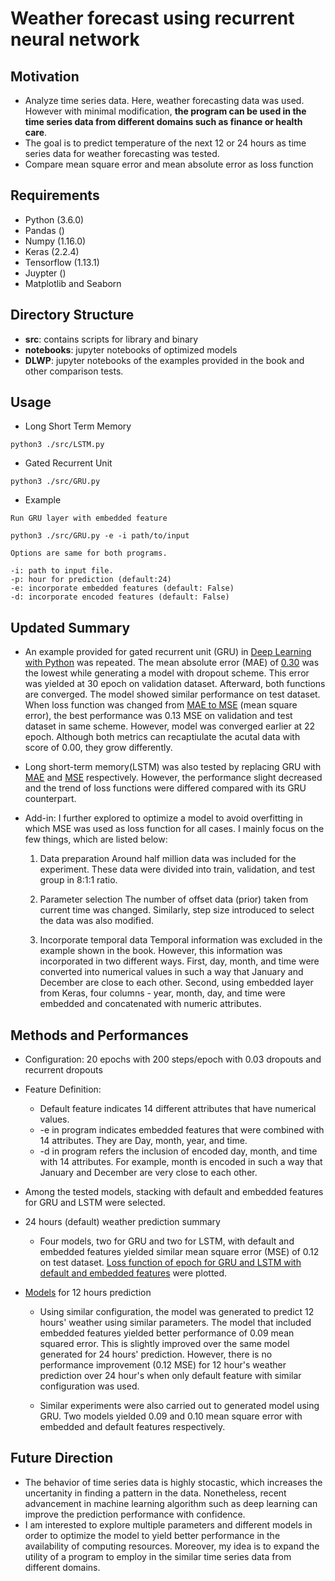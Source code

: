 # Weather forecast using recurrent neural network

## **Motivation**
* Analyze time series data. Here, weather forecasting data was used. However 
  with minimal modification, __the program can be used in the time series data from 
  different domains such as finance or health care__.
* The goal is to predict temperature of the next 12 or 24 hours
  as time series data for weather forecasting was tested. 
* Compare mean square error and mean absolute error as loss function

## **Requirements** 
* Python (3.6.0)
* Pandas ()
* Numpy (1.16.0)
* Keras (2.2.4) 
* Tensorflow (1.13.1)
* Juypter ()
* Matplotlib and Seaborn

## **Directory Structure**
- __src__: contains scripts for library and binary
- __notebooks__: jupyter notebooks of optimized models 
- __DLWP__: jupyter notebooks of the examples provided in the book and other
  comparison tests. 

## **Usage** 

* Long Short Term Memory 
```
python3 ./src/LSTM.py 
```

* Gated Recurrent Unit 
```
python3 ./src/GRU.py 
```

* Example
```
Run GRU layer with embedded feature

python3 ./src/GRU.py -e -i path/to/input  

Options are same for both programs.

-i: path to input file.
-p: hour for prediction (default:24) 
-e: incorporate embedded features (default: False)
-d: incorporate encoded features (default: False)  
```

## **Updated Summary**
* An example provided for gated recurrent unit (GRU) in [Deep Learning with Python](https://bit.ly/346tOkH)
  was repeated. The mean absolute error (MAE) of [0.30](https://bit.ly/2kqrO4K) was the lowest while 
  generating a model with dropout scheme. This error was yielded at 30 epoch on validation dataset. 
  Afterward, both functions are converged. The model showed similar performance on test dataset. 
  When loss function was changed from [MAE to MSE](https://bit.ly/2kfketZ) (mean square error), the best performance was 
  0.13 MSE on validation and test dataset in same scheme. However, model was converged earlier at 22 epoch.  Although 
  both metrics can recaptiulate the acutal data with score of 0.00, they grow differently. 

* Long short-term memory(LSTM) was also tested by replacing GRU
  with [MAE](https://bit.ly/2lUMEd8) and [MSE](https://bit.ly/2jTdaTq) respectively. 
  However, the performance slight decreased and the trend of loss functions 
  were differed compared with its GRU counterpart.

* Add-in: 
  I further explored to optimize a model to avoid overfitting in which MSE was 
  used as loss function for all cases. I mainly focus on the few things, which 
  are listed below:

   1. Data preparation
      Around half million data was included for the experiment. These data were
      divided into train, validation, and test group in 8:1:1 ratio.

   2. Parameter selection
      The number of offset data (prior) taken from current time was
      changed. Similarly, step size introduced to select the data was also 
      modified. 
      
   3. Incorporate temporal data
      Temporal information was excluded in the example shown in the book. However,
      this information was incorporated in two different ways. First, day,
      month, and time were converted into numerical values in such a way that January
      and December are close to each other. Second, using embedded layer from
      Keras, four columns - year, month, day, and time were embedded and
      concatenated with numeric attributes.

## **Methods and Performances**
   - Configuration: 20 epochs with 200 steps/epoch with 0.03 dropouts and recurrent dropouts
   - Feature Definition:
      * Default feature indicates 14 different attributes that have numerical values.
      * -e in program indicates embedded features that were combined with 14 attributes.
        They are Day, month, year, and time.
      * -d in program refers the inclusion of encoded day, month, and time with 14
        attributes. For example, month is encoded in such a way that January and 
        December are very close to each other.
   - Among the tested models, stacking with default and embedded
     features for GRU and LSTM were selected. 

   - 24 hours (default) weather prediction summary
      * Four models, two for GRU and two for LSTM, with default and embedded features yielded 
        similar mean square error (MSE) of 0.12 on test dataset. [Loss function of epoch
        for GRU and LSTM with default and embedded features](https://bit.ly/2zuTkSD) were plotted. 

   - [Models](https://bit.ly/30LqDgj) for 12 hours prediction
      * Using similar configuration, the model was generated to predict 12 hours' weather using similar
        parameters. The model that included embedded features yielded better performance of 
        0.09 mean squared error. This is slightly improved over the same model generated for 24 hours' 
        prediction. However, there is no performance improvement (0.12 MSE) for 12 hour's weather prediction 
        over 24 hour's when only default feature with similar configuration was used.

      * Similar experiments were also carried out to generated model using GRU.
        Two models yielded 0.09 and 0.10 mean square error with embedded and
        default features respectively.

## **Future Direction**
  - The behavior of time series data is highly stocastic, which increases the
    uncertanity in finding a pattern in the data. Nonetheless, recent
    advancement in machine learning algorithm such as deep learning can improve 
    the prediction performance with confidence.
  - I am interested to explore multiple parameters and different models in order to
    optimize the model to yield better performance in the availability of
    computing resources. Moreover, my idea is to expand the utility of a program to 
    employ in the similar time series data from different domains.
